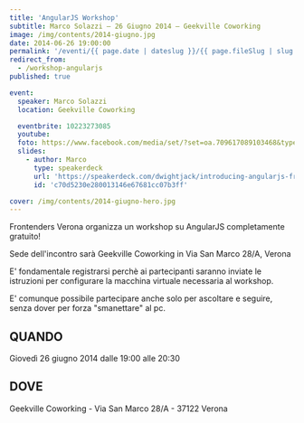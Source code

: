 ```yaml
---
title: 'AngularJS Workshop'
subtitle: Marco Solazzi – 26 Giugno 2014 – Geekville Coworking
image: /img/contents/2014-giugno.jpg
date: 2014-06-26 19:00:00
permalink: '/eventi/{{ page.date | dateslug }}/{{ page.fileSlug | slug }}/index.html'
redirect_from:
  - /workshop-angularjs
published: true

event:
  speaker: Marco Solazzi
  location: Geekville Coworking

  eventbrite: 10223273085
  youtube:
  foto: https://www.facebook.com/media/set/?set=oa.709617089103468&type=1
  slides:
    - author: Marco
      type: speakerdeck
      url: 'https://speakerdeck.com/dwightjack/introducing-angularjs-frontenders-verona'
      id: 'c70d5230e280013146e67681cc07b3ff'

cover: /img/contents/2014-giugno-hero.jpg
---
```


Frontenders Verona organizza un workshop su AngularJS completamente gratuito!

Sede dell'incontro sarà Geekville Coworking in Via San Marco 28/A, Verona

E' fondamentale registrarsi perchè ai partecipanti saranno inviate le istruzioni per configurare la macchina
virtuale necessaria al workshop.

E' comunque possibile partecipare anche solo per ascoltare e seguire, senza dover per forza "smanettare" al pc.

## QUANDO

Giovedì 26 giugno 2014 dalle 19:00 alle 20:30

## DOVE

Geekville Coworking - Via San Marco 28/A - 37122 Verona
